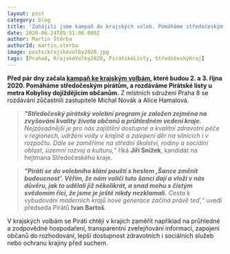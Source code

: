 ```yaml
---
layout: post
category: blog
title: 'Zahájili jsme kampaň do krajských voleb. Pomáháme středočeským pirátům'
date: 2020-06-24T05:51:00.000Z
author: Martin Štěrba
authorId: martin.sterba
image: posts/krajskevolby2020.jpg
tags: [Praha8, KrajskéVolby2020, PirátskéListy, StředočeskýKraj]
---
```


**Před pár dny začala [kampaň ke krajským volbám](https://www.piratskelisty.cz/clanek-3298-sance-zmenit-budoucnost-pirati-zahajili-kampan-do-krajskych-voleb-predstavili-svoje-lidry-i-program), které budou 2. a 3. října 2020. Pomáháme středočeským pirátům, a rozdáváme Pirátské listy u metra Kobylisy dojíždějícím občanům.** Z místních sdružení Praha 8 se rozdávání zůčastnili zastupitelé Michal Novák a Alice Hamalová. 

> ***"Středočeský pirátský volební program je založen zejména na zvyšování kvality života občanů a průhledném vedení kraje.*** *Nejzásadnější je pro nás zajištění dostupné a kvalitní zdravotní péče v regionech, udržení vody v krajině a zalepení děr na silnicích i v rozpočtu. Dále se zaměříme na střední školství, rodiny a sociální oblast, územní rozvoj a kulturu,“* říká **Jiří Snížek**, kandidát na hejtmana Středočeského kraje.

> ***"Piráti se do volebního klání pouští s heslem ‚Šance změnit budoucnost'. Věřím, že nám voliči tuto šanci dají a vloží v nás důvěru, jak to udělali již několikrát, a snad mohu s čistým svědomím říci, že jsme je ještě nikdy nezklamali.*** *Cesta k vybudování moderních krajů nové generace začíná právě teď,“* uvedl předseda Pirátů **Ivan Bartoš**.

V krajských volbám se Piráti chtějí v krajích zaměřit například na průhledné a zodpovědné hospodaření, transparentní zveřejňování informací, zapojení občanů do rozhodování, lepší dostupnost zdravotních i sociálních služeb nebo ochranu krajiny před suchem. 

